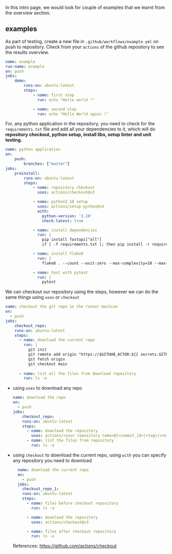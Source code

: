 In this intro page, we would look for couple of examples that we learnt from the overview section. 


## examples

As part of testing, create a new file in `.github/workflows/example.yml` on push to repository. Check from your `actions` of the github repository to see the results overview. 

```yml
name: example
run-name: example
on: push
jobs:
    demo:
        runs-on: ubuntu-latest
        steps:
            - name: first step
              run: echo "Hello world !"

            - name: second step
              run: echo "Hello World again !"
```

For, any python application in the repository, you need to check for the `requirements.txt` file and add all your dependencies to it, which will do **repository checkout, python setup, install libs, setup linter and unit testing.**

```yml
name: python application
on:
    push:
        branches: ["master"]
jobs:
    preinstall:
        runs-on: ubuntu-latest
        steps:
            - name: repository checkout
              uses: actions/checkout@v3

            - name: python3.10 setup 
              uses: actions/setup-python@v4
              with:
                python-version: '3.10'
                check-latest: true

            - name: install dependencies
              run: |
                pip install fastapi["all"]
                if [ -f requirements.txt ]; then pip install -r requirements.txt; fi

            - name: install flake8
              run: |
                flake8 . --count --exit-zero --max-complexity=10 --max-line-length=127 --statistics

            - name: test with pytest
              run: |
                pytest   
```

We can checkout our repository using the steps, however we can do the same things using `uses` or `checkout`

```yaml
name: checkout the git repo in the runner machine
on:
  - push
jobs:
    checkout_repo:
    runs-on: ubuntu-latest
    steps:
      - name: download the current repo
        run: |
          git init 
          git remote add origin "https://$GITHUB_ACTOR:${{ secrets.GITHIB_TOKEN }}@github.com/$GITHIB_REPOSITORY.git"
          git fetch origin 
          git checkout main
      
      - name: list all the files from download repository
        run: ls -a          
```

- using `uses` to download any repo

  ```yaml
  name: download the repo
  on:
    - push
  jobs:
      checkout_repo:
      runs-on: ubuntu-latest
      steps:
        - name: download the repository
          uses: actions/<your repository name>@[<commit_id>|<tag>|<release_version>]
        - name: list the files from repository
          run: ls -a
  ```

- using `checkout` to download the current repo, using `with` you can specify any repository you need to download
  
  ```yaml
    name: download the current repo
    on:
      - push
    jobs:
      checkout_repo_1:
      runs-on: ubuntu-latest
      steps:
        - name: files before checkout repository
          run: ls -a

        - name: download the repository
          uses: actions/checkout@v3

        - name: files after checkout repository
          run: ls -a
  ```

  References: https://github.com/actions/checkout 